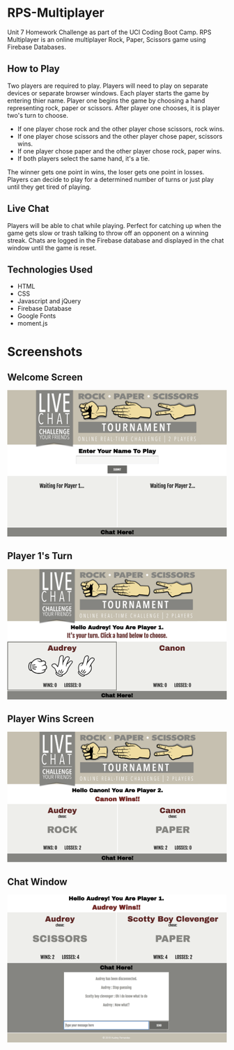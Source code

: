 # RPS-Multiplayer

Unit 7 Homework Challenge as part of the UCI Coding Boot Camp. RPS Multiplayer is an online multiplayer Rock, Paper, Scissors game using Firebase Databases. 

## How to Play

Two players are required to play. Players will need to play on separate devices or separate browser windows. Each player starts the game by entering thier name. Player one begins the game by choosing a hand representing rock, paper or scissors. After player one chooses, it is player two's turn to choose.

* If one player chose rock and the other player chose scissors, rock wins.
* If one player chose scissors and the other player chose paper, scissors wins.
* If one player chose paper and the other player chose rock, paper wins.
* If both players select the same hand, it's a tie.

The winner gets one point in wins, the loser gets one point in losses. Players can decide to play for a determined number of turns or just play until they get tired of playing.

## Live Chat

Players will be able to chat while playing. Perfect for catching up when the game gets slow or trash talking to throw off an opponent on a winning streak. Chats are logged in the Firebase database and displayed in the chat window until the game is reset. 

## Technologies Used

* HTML
* CSS
* Javascript and jQuery
* Firebase Database
* Google Fonts
* moment.js

# Screenshots

## Welcome Screen

![Alt text](/assets/images/screenshot.png?raw=true "Rock Paper Scissors Game")

## Player 1's Turn

![Alt text](/assets/images/screenshot2.png?raw=true "Hand Selectors")

## Player Wins Screen

![Alt text](/assets/images/screenshot3.png?raw=true "Player Scores")

## Chat Window

![Alt text](/assets/images/screenshot4.png?raw=true "Chat")